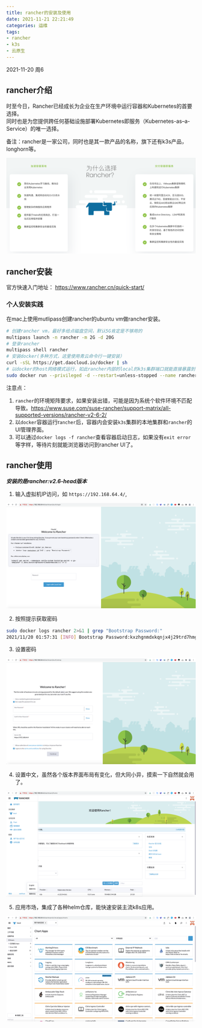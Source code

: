```yaml
---
title: rancher的安装及使用
date: 2021-11-21 22:21:49
categories: 运维
tags: 
- rancher
- k3s
- 云原生
---
```


2021-11-20 周6
## rancher介绍
时至今日，Rancher已经成长为企业在生产环境中运行容器和Kubernetes的首要选择。  
同时也是为您提供跨任何基础设施部署Kubernetes即服务（Kubernetes-as–a-Service）的唯一选择。

备注：rancher是一家公司，同时也是其一款产品的名称，旗下还有k3s产品，longhorn等。

<!-- more -->

<img src="/mb/images/k8s/rancher-01.png">

## rancher安装
官方快速入门地址： https://www.rancher.cn/quick-start/
### 个人安装实践
在mac上使用mutlipass创建rancher的ubuntu vm做rancher安装。
``` bash
# 创建rancher vm，最好多给点磁盘空间，默认5G肯定是不够用的
multipass launch -n rancher -m 2G -d 20G
# 登录rancher
multipass shell rancher
# 安装docker(多种方式，这里使用青云命令行一键安装）
curl -sSL https://get.daocloud.io/docker | sh
# 以docker的host网络模式运行，如此rancher内部的local的k3s集群端口就能直接暴露到vm了
sudo docker run --privileged -d --restart=unless-stopped --name rancher --network=host -p 80:80 -p 443:443 rancher/rancher:v2.6-head
```
注意点：
1. `rancher`的环境矩阵要求，如果安装出错，可能是因为系统个软件环境不匹配导致。https://www.suse.com/suse-rancher/support-matrix/all-supported-versions/rancher-v2-6-2/
2. 以`docker`容器运行r`ancher`后，容器内会安装`k3s`集群的本地集群和`rancher`的UI管理界面。
3. 可以通过`docker logs -f rancher`查看容器启动日志，如果没有`exit error`等字样，等待片刻就能浏览器访问到rancher UI了。
## rancher使用
***安装的是rancher:v2.6-head版本***
1. 输入虚拟机IP访问，如 `https://192.168.64.4/`,

<img src="/mb/images/k8s/rancher-02.png">

2. 按照提示获取密码
``` bash
sudo docker logs rancher 2>&1 | grep "Bootstrap Password:"
2021/11/20 01:57:31 [INFO] Bootstrap Password:kxzhgnmdxkqnjx4j29trd7hmgjktcn482s6tf9pjhdl9qjqch8v6rx
```
3. 设置密码

<img src="/mb/images/k8s/rancher-03.png">

4. 设置中文，虽然各个版本界面布局有变化，但大同小异，摸索一下自然就会用了。

<img src="/mb/images/k8s/rancher-04.png">

5. 应用市场，集成了各种helm仓库，能快速安装主流k8s应用。

<img src="/mb/images/k8s/rancher-05.png">
